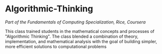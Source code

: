 # Algorithmic-Thinking
*Part of the Fundamentals of Computing Specialization, Rice, Coursera*

This class trained students in the mathematical concepts and
processes of "Algorithmic Thinking". The class blended a combination
of theory, implementation, and mathematical analysis with the goal of
building simpler, more efficient solutions to computational problems
